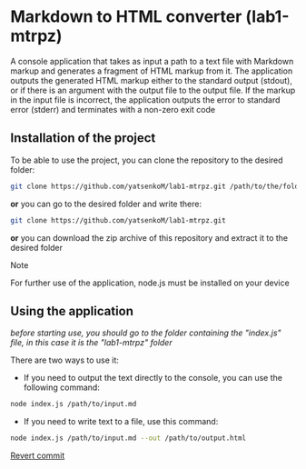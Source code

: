 # Markdown to HTML converter (lab1-mtrpz)

A console application that takes as input a path to a text file with Markdown markup and generates a fragment of HTML markup from it. The application outputs the generated HTML markup either to the standard output (stdout), or if there is an argument with the output file to the output file. If the markup in the input file is incorrect, the application outputs the error to standard error (stderr) and terminates with a non-zero exit code

## Installation of the project

To be able to use the project, you can clone the repository to the desired folder:
```bash
git clone https://github.com/yatsenkoM/lab1-mtrpz.git /path/to/the/folder
```
**or** you can go to the desired folder and write there:
```bash
git clone https://github.com/yatsenkoM/lab1-mtrpz.git
```
**or** you can download the zip archive of this repository and extract it to the desired folder

> [!NOTE]
> For further use of the application, node.js must be installed on your device

## Using the application
_before starting use, you should go to the folder containing the "index.js" file, in this case it is the "lab1-mtrpz" folder_

There are two ways to use it:
- If you need to output the text directly to the console, you can use the following command:
```bash
node index.js /path/to/input.md
```
- If you need to write text to a file, use this command:
```bash
node index.js /path/to/input.md --out /path/to/output.html
```

[Revert commit](https://github.com/yatsenkoM/lab1-mtrpz/commit/623ea2d3b7aca3c8e0ac65328b0cd1e02841ef2a)
